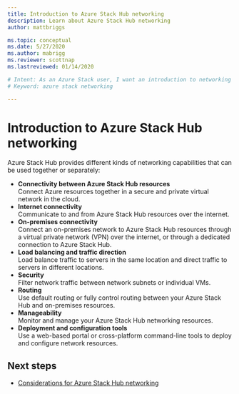 ```yaml
---
title: Introduction to Azure Stack Hub networking 
description: Learn about Azure Stack Hub networking
author: mattbriggs

ms.topic: conceptual
ms.date: 5/27/2020
ms.author: mabrigg
ms.reviewer: scottnap
ms.lastreviewed: 01/14/2020

# Intent: As an Azure Stack user, I want an introduction to networking in Azure Stack so I can get started.
# Keyword: azure stack networking 

---
```


# Introduction to Azure Stack Hub networking

Azure Stack Hub provides different kinds of networking capabilities that can be used together or separately:

- **Connectivity between Azure Stack Hub resources**  
    Connect Azure resources together in a secure and private virtual network in the cloud.
- **Internet connectivity**  
    Communicate to and from Azure Stack Hub resources over the internet.
- **On-premises connectivity**  
    Connect an on-premises network to Azure Stack Hub resources through a virtual private network (VPN) over the internet, or through a dedicated connection to Azure Stack Hub.
- **Load balancing and traffic direction**  
    Load balance traffic to servers in the same location and direct traffic to servers in different locations.
- **Security**  
    Filter network traffic between network subnets or individual VMs.
- **Routing**  
    Use default routing or fully control routing between your Azure Stack Hub and on-premises resources.
- **Manageability**  
    Monitor and manage your Azure Stack Hub networking resources.
- **Deployment and configuration tools**  
    Use a web-based portal or cross-platform command-line tools to deploy and configure network resources.


## Next steps

* [Considerations for Azure Stack Hub networking](azure-stack-network-differences.md)